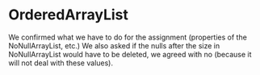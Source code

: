 # OrderedArrayList

We confirmed what we have to do for the assignment (properties of the NoNullArrayList, etc.)
We also asked if the nulls after the size in NoNullArrayList would have to be deleted, we agreed with no (because it will not deal with these values).
